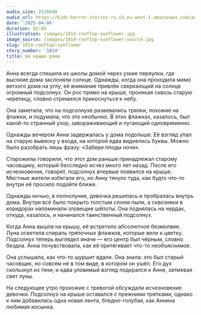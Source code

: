```yaml
---
audio_size: 2516640
audio_url: https://kids-horror-stories-ru.s3.eu-west-1.amazonaws.com/audio/1014-rooftop-sunflower.mp3
date: '2025-04-06'
duration: 02:05
illustration: /images/1014-rooftop-sunflower.jpg
image_source: /images/1014-rooftop-sunflower-source.jpg
slug: 1014-rooftop-sunflower
story_number: '1014'
title: На крыше дома
---
```


Анна всегда спешила из школы домой через узкие переулки, где высокие дома заслоняли солнце. Однажды, когда она проходила мимо ветхого дома на углу, её внимание привлёк сверкающий на солнце огромный подсолнух. Он рос прямо на крыше, проникая сквозь старую черепицу, словно стремился прикоснуться к небу.

Она заметила, что на подсолнухе развевались тряпки, похожие на флажки, и подумала, что это необычно. В этих флажках, казалось, был какой-то странный узор, завораживающий и пугающий одновременно.

Однажды вечером Анна задержалась у дома подольше. Её взгляд упал на старую вывеску у входа, на которой едва виднелись буквы. Можно было разобрать лишь фразу: «Забери плоды ночи».

Старожилы говорили, что этот дом раньше принадлежал старому часовщику, который бесследно исчез много лет назад. После его исчезновения, говорят, подсолнух впервые появился на крыше. Местные жители избегали его, но Анну тянуло туда, как будто что-то внутри её просило подойти ближе.

Однажды ночью, в полнолуние, девочка решилась и пробралась внутрь дома. Внутри всё было покрыто толстым слоем пыли, а сквозняки в коридорах напоминали зловещие шёпоты. Она поднялась на чердак, откуда, казалось, и начинался таинственный подсолнух.

Когда Анна вышла на крышу, её встретило абсолютное безмолвие. Луна осветила спираль тряпочных флажков, которые вели к цветку. Подсолнух теперь выглядел иначе — его центр был чёрным, словно бездна. Анна почувствовала, как её притягивает что-то необъяснимое.

Она услышала, как что-то шуршит вдали. Она знала: это был старый часовщик, но совсем не в том виде, в котором он ушёл. Его дух скользнул из тени, и едва уловимый взгляд подкрался к Анне, затмевая свет луны.

На следующее утро прохожие с тревогой обсуждали исчезновение девочки. Подсолнух на крыше оставался с прежними тряпками, однако к ним добавилась одна новая лента, бледно-голубая, как Аннина любимая косынка.